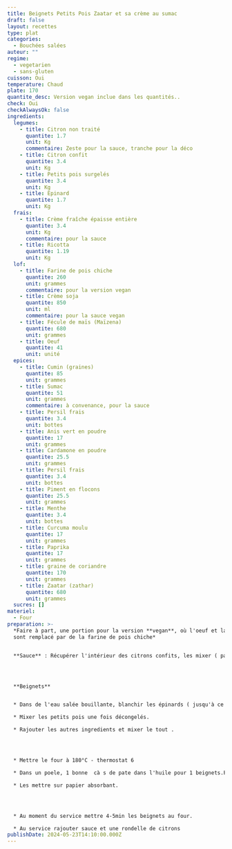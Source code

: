 ```yaml
---
title: Beignets Petits Pois Zaatar et sa crème au sumac
draft: false
layout: recettes
type: plat
categories:
  - Bouchées salées
auteur: ""
regime:
  - vegetarien
  - sans-gluten
cuisson: Oui
temperature: Chaud
plate: 170
quantite_desc: Version vegan inclue dans les quantités..
check: Oui
checkAlwaysOk: false
ingredients:
  legumes:
    - title: Citron non traité
      quantite: 1.7
      unit: Kg
      commentaire: Zeste pour la sauce, tranche pour la déco
    - title: Citron confit
      quantite: 3.4
      unit: Kg
    - title: Petits pois surgelés
      quantite: 3.4
      unit: Kg
    - title: Epinard
      quantite: 1.7
      unit: Kg
  frais:
    - title: Crème fraîche épaisse entière
      quantite: 3.4
      unit: Kg
      commentaire: pour la sauce
    - title: Ricotta
      quantite: 1.19
      unit: Kg
  lof:
    - title: Farine de pois chiche
      quantite: 260
      unit: grammes
      commentaire: pour la version vegan
    - title: Crème soja
      quantite: 850
      unit: ml
      commentaire: pour la sauce vegan
    - title: Fécule de maïs (Maïzena)
      quantite: 680
      unit: grammes
    - title: Oeuf
      quantite: 41
      unit: unité
  epices:
    - title: Cumin (graines)
      quantite: 85
      unit: grammes
    - title: Sumac
      quantite: 51
      unit: grammes
      commentaire: à convenance, pour la sauce
    - title: Persil frais
      quantite: 3.4
      unit: bottes
    - title: Anis vert en poudre
      quantite: 17
      unit: grammes
    - title: Cardamone en poudre
      quantite: 25.5
      unit: grammes
    - title: Persil frais
      quantite: 3.4
      unit: bottes
    - title: Piment en flocons
      quantite: 25.5
      unit: grammes
    - title: Menthe
      quantite: 3.4
      unit: bottes
    - title: Curcuma moulu
      quantite: 17
      unit: grammes
    - title: Paprika
      quantite: 17
      unit: grammes
    - title: graine de coriandre
      quantite: 170
      unit: grammes
    - title: Zaatar (zathar)
      quantite: 680
      unit: grammes
  sucres: []
materiel:
  - Four
preparation: >-
  *Faire à part, une portion pour la version **vegan**, où l'oeuf et la maizena
  sont remplacé par de la farine de pois chiche*


  **Sauce** : Récupérer l'intérieur des citrons confits, les mixer ( pas forcément tout mettre, faire au gout). Prendre les zestes des citrons déco. Mélanger à tous les restes des ingrédients de la sauce. Hop c'est plié




  **Beignets**


  * Dans de l'eau salée bouillante, blanchir les épinards ( jusqu'à ce qu'il flétrisse - pas long). Les mettre dans l'eau froide, les essorer sur du sopalin. Puis les hacher.

  * Mixer les petits pois une fois décongelés.

  * Rajouter les autres ingredients et mixer le tout .




  * Mettre le four à 180°C - thermostat 6

  * Dans un poele, 1 bonne  cà s de pate dans l'huile pour 1 beignets.Frire 3 - 4 minutes de chaque coté.

  * Les mettre sur papier absorbant. 




  * Au moment du service mettre 4-5min les beignets au four.

  * Au service rajouter sauce et une rondelle de citrons
publishDate: 2024-05-23T14:10:00.000Z
---
```

